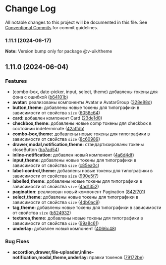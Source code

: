 # Change Log

All notable changes to this project will be documented in this file.
See [Conventional Commits](https://conventionalcommits.org) for commit guidelines.

### 1.11.1 (2024-06-17)

**Note:** Version bump only for package @v-uik/theme





## 1.11.0 (2024-06-04)


### Features

* (combo-box, date-picker, input, select, theme) добавлены токены для фона с ошибкой ([b64101b](#))
* **avatar:** реализованы компоненты Avatar и AvatarGroup ([328e88d](#))
* **button,theme:** добавлены новые токены для типографики в зависимости от свойства `size` ([6058c64](#))
* **card:** добавлен компонент Card ([23de1d0](#))
* **checkbox,theme:** добавлены новые comp токены для checkbox в состоянии indeterminate ([42affdb](#))
* **combo-box,theme:** добавлены новые токены для типографики в зависимости от свойства `size` ([8c60989](#))
* **drawer,modal,notification,theme:** стандартизированы токены closeButton ([ba7ad54](#))
* **inline-notification:** добавлен новый компонент ([4a6d4df](#))
* **input,theme:** добавлены новые токены для типографики в зависимости от свойства `size` ([c85ea0c](#))
* **label-control,theme:** добавлены новые токены для типографики в зависимости от свойства `size` ([990e5f7](#))
* **labelled,theme:** добавлены новые токены для типографики в зависимости от свойства `size` ([4ad1352](#))
* **pagination:** реализован новый компонент Pagination ([842f701](#))
* **select,theme:** добавлены новые токены для типографики в зависимости от свойства `size` ([4db0ac9](#))
* **tag,theme:** добавлены новые токены для типографики в зависимости от свойства `size` ([b524932](#))
* **textarea,theme:** добавлены новые токены для типографики в зависимости от свойства `size` ([99a8c61](#))
* **underlay:** добавлен новый компонент ([4066c48](#))


### Bug Fixes

* **accordion,drawer,file-uploader,inline-notification,modal,theme,underlay:** правки токенов ([79172be](#))
